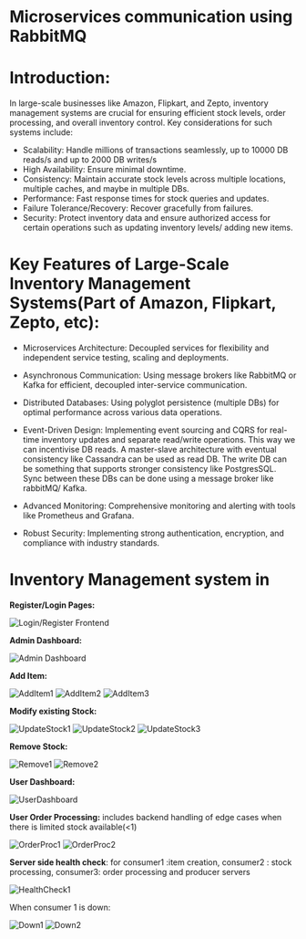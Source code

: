 # Microservices communication using RabbitMQ

# Introduction:
In large-scale businesses like Amazon, Flipkart, and Zepto, inventory management systems are crucial for ensuring efficient stock levels, order processing, and overall inventory control. Key considerations for such systems include:
* Scalability: Handle millions of transactions seamlessly, up to 10000 DB reads/s and up to 2000 DB writes/s
* High Availability: Ensure minimal downtime.
* Consistency: Maintain accurate stock levels across multiple locations, multiple caches, and maybe in multiple DBs.
* Performance: Fast response times for stock queries and updates.
* Failure Tolerance/Recovery: Recover gracefully from failures.
* Security: Protect inventory data and ensure authorized access for certain operations such as updating inventory levels/ adding new items.

# Key Features of Large-Scale Inventory Management Systems(Part of Amazon, Flipkart, Zepto, etc):
* Microservices Architecture: Decoupled services for flexibility and independent service testing, scaling and deployments.
* Asynchronous Communication: Using message brokers like RabbitMQ or Kafka for efficient, decoupled inter-service communication.
* Distributed Databases: Using polyglot persistence (multiple DBs) for optimal performance across various data operations.
* Event-Driven Design: Implementing event sourcing and CQRS for real-time inventory updates and separate read/write operations. This way we can incentivise DB reads. A master-slave architecture with eventual consistency like Cassandra can be used as read DB. The write DB can be something that supports stronger consistency like PostgresSQL. Sync between these DBs can be done using a message broker like rabbitMQ/ Kafka.
  
* Advanced Monitoring: Comprehensive monitoring and alerting with tools like Prometheus and Grafana.
* Robust Security: Implementing strong authentication, encryption, and compliance with industry standards.


# Inventory Management system in 

**Register/Login Pages:**

![Login/Register Frontend](https://github.com/Akatsuki49/558_559_587_609_3/assets/95576716/7286a959-8fa6-49c4-acb7-139086086904)

**Admin Dashboard:**

![Admin Dashboard](https://github.com/Akatsuki49/558_559_587_609_3/assets/95576716/591df5e2-51f7-4eda-9fac-8d68f8cecaf7)

**Add Item:**

![AddItem1](https://github.com/Akatsuki49/558_559_587_609_3/assets/95576716/8ff4fb52-bc3a-414f-ac9e-a27eab31fe8b)
![AddItem2](https://github.com/Akatsuki49/558_559_587_609_3/assets/95576716/6450d1c0-8153-494b-8d8b-6d9c0bf04d37)
![AddItem3](https://github.com/Akatsuki49/558_559_587_609_3/assets/95576716/f428d61c-8d52-470b-b290-c5dcaec5c9df)

**Modify existing Stock:**

![UpdateStock1](https://github.com/Akatsuki49/558_559_587_609_3/assets/95576716/e982627d-02b4-49db-b444-2313e2e91d0c)
![UpdateStock2](https://github.com/Akatsuki49/558_559_587_609_3/assets/95576716/4c6bdafe-e6a0-4fbe-9294-c96b37a6bc1f)
![UpdateStock3](https://github.com/Akatsuki49/558_559_587_609_3/assets/95576716/253107a2-71ef-40e8-9a76-0a107444c642)

**Remove Stock:**

![Remove1](https://github.com/Akatsuki49/558_559_587_609_3/assets/95576716/e7e637fa-daec-4f34-bb91-012f62c967c6)
![Remove2](https://github.com/Akatsuki49/558_559_587_609_3/assets/95576716/b6901b11-651f-4269-96d8-648e45d8e20b)

**User Dashboard:**

![UserDashboard](https://github.com/Akatsuki49/558_559_587_609_3/assets/95576716/c179e318-b408-4319-9728-cc56ebe0be05)

**User Order Processing:** includes backend handling of edge cases when there is limited stock available(<1)

![OrderProc1](https://github.com/Akatsuki49/558_559_587_609_3/assets/95576716/9d1cb4c7-576a-4e79-b012-ff61fa829391)
![OrderProc2](https://github.com/Akatsuki49/558_559_587_609_3/assets/95576716/f3b4bb1a-06dc-47af-aa51-a88545632114)

**Server side health check**: for consumer1 :item creation, consumer2 : stock processing, consumer3: order processing and producer servers

![HealthCheck1](https://github.com/Akatsuki49/558_559_587_609_3/assets/95576716/b509af97-562a-42e3-820c-b48c76e34da7)

When consumer 1 is down:

![Down1](https://github.com/Akatsuki49/558_559_587_609_3/assets/95576716/08c4dbfd-0c78-4d14-9279-171ec1324618)
![Down2](https://github.com/Akatsuki49/558_559_587_609_3/assets/95576716/190a392d-d232-4913-a78c-d81847abc39f)












